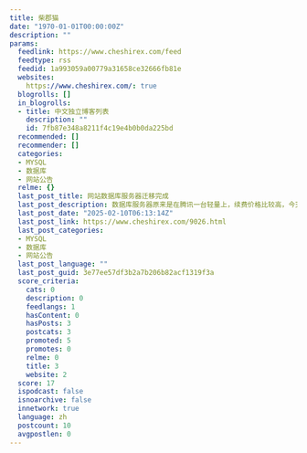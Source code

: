 ```yaml
---
title: 柴郡猫
date: "1970-01-01T00:00:00Z"
description: ""
params:
  feedlink: https://www.cheshirex.com/feed
  feedtype: rss
  feedid: 1a993059a00779a31658ce32666fb81e
  websites:
    https://www.cheshirex.com/: true
  blogrolls: []
  in_blogrolls:
  - title: 中文独立博客列表
    description: ""
    id: 7fb87e348a8211f4c19e4b0b0da225bd
  recommended: []
  recommender: []
  categories:
  - MYSQL
  - 数据库
  - 网站公告
  relme: {}
  last_post_title: 网站数据库服务器迁移完成
  last_post_description: 数据库服务器原来是在腾讯一台轻量上，续费价格比较高，今天迁移到了另一台腾讯轻量。 这台数据库服务器通过宝塔安装 […]
  last_post_date: "2025-02-10T06:13:14Z"
  last_post_link: https://www.cheshirex.com/9026.html
  last_post_categories:
  - MYSQL
  - 数据库
  - 网站公告
  last_post_language: ""
  last_post_guid: 3e77ee57df3b2a7b206b82acf1319f3a
  score_criteria:
    cats: 0
    description: 0
    feedlangs: 1
    hasContent: 0
    hasPosts: 3
    postcats: 3
    promoted: 5
    promotes: 0
    relme: 0
    title: 3
    website: 2
  score: 17
  ispodcast: false
  isnoarchive: false
  innetwork: true
  language: zh
  postcount: 10
  avgpostlen: 0
---
```

